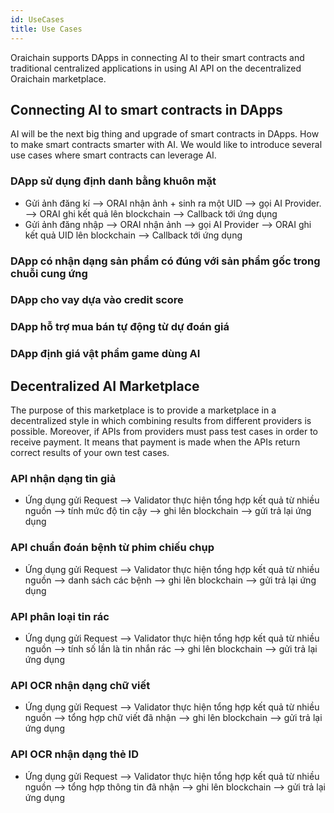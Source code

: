 ```yaml
---
id: UseCases
title: Use Cases
---
```

Oraichain supports DApps in connecting AI to their smart contracts and traditional centralized applications in using AI API on the decentralized Oraichain marketplace.

## Connecting AI to smart contracts in DApps
AI will be the next big thing and upgrade of smart contracts in DApps. How to make smart contracts smarter with AI. We would like to introduce several use cases where smart contracts can leverage AI.

### DApp sử dụng định danh bằng khuôn mặt
+ Gửi ảnh đăng kí —> ORAI nhận ảnh + sinh ra một UID —> gọi AI Provider. —> ORAI ghi kết quả lên blockchain —> Callback tới ứng dụng
+ Gửi ảnh đăng nhập —> ORAI nhận ảnh —> gọi AI Provider —> ORAI ghi kết quả UID lên blockchain —> Callback tới ứng dụng

### DApp có nhận dạng sản phẩm có đúng với sản phẩm gốc trong chuỗi cung ứng

### DApp cho vay dựa vào credit score

### DApp hỗ trợ mua bán tự động từ dự đoán giá

### DApp định giá vật phẩm game dùng AI

## Decentralized AI Marketplace
The purpose of this marketplace is to provide a marketplace in a decentralized style in which combining results from different providers is possible. Moreover, if APIs from providers must pass test cases in order to receive payment. It means that payment is made when the APIs return correct results of your own test cases.

### API nhận dạng tin giả
+ Ứng dụng gửi Request --> Validator thực hiện tổng hợp kết quả từ nhiều nguồn --> tính mức độ tin cậy --> ghi lên blockchain --> gửi trả lại ứng dụng

### API chuẩn đoán bệnh từ phim chiếu chụp
+ Ứng dụng gửi Request --> Validator thực hiện tổng hợp kết quả từ nhiều nguồn --> danh sách các bệnh --> ghi lên blockchain --> gửi trả lại ứng dụng

### API phân loại tin rác
+ Ứng dụng gửi Request --> Validator thực hiện tổng hợp kết quả từ nhiều nguồn --> tính số lần là tin nhắn rác --> ghi lên blockchain --> gửi trả lại ứng dụng

### API OCR nhận dạng chữ viết
+ Ứng dụng gửi Request --> Validator thực hiện tổng hợp kết quả từ nhiều nguồn --> tổng hợp chữ viết đã nhận --> ghi lên blockchain --> gửi trả lại ứng dụng

### API OCR nhận dạng thẻ ID
+ Ứng dụng gửi Request --> Validator thực hiện tổng hợp kết quả từ nhiều nguồn --> tổng hợp thông tin đã nhận --> ghi lên blockchain --> gửi trả lại ứng dụng
